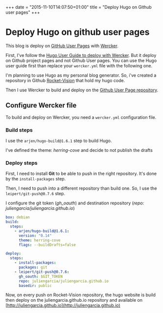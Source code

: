 +++
date = "2015-11-10T14:07:50+01:00"
title = "Deploy Hugo on Github user pages"
+++

# Deploy Hugo on github user pages

This blog is deploy on [GitHub User Pages](https://help.github.com/articles/user-organization-and-project-pages/#user--organization-pages) with [Wercker](http://wercker.com/).

First, I've follow the [Hugo User Guide to deploy with Wercker](https://gohugo.io/tutorials/automated-deployments/). But it deploy on Github project pages and not Github User pages. You can use the Hugo user guide first than replace your `wercker.yml` file with the following one.

I'm planning to use Hugo as my personal blog generator. So, i've created a repository in Github [Rocket-Vision](https://github.com/juliengarcia/rocket-vision) that hold my hugo code.

Then I use Wercker to build and deploy on the [Github User Page repository](https://github.com/juliengarcia/juliengarcia.github.io).

## Configure Wercker file
To build and deploy on Wercker, you need a `wercker.yml` configuration file.

### Build steps
  I use the `arjen/hugo-build@1.6.1` step to build Hugo.

  I've defined the theme: *herring-cove* and decide to not publish the drafts

### Deploy steps
  First, I need to install **Git** to be able to push in the right repository. It's done by the `install-packages` step.

  Then, I need to push into a different repository than build one. So, I use the `leipert/git-push@0.7.6` step.

  I configure the git token (*gh_oauth*) and destination repository (*repo: juliengarcia/juliengarcia.github.io*)

```yaml
box: debian
build:
  steps:
    - arjen/hugo-build@1.6.1:
      version: "0.14"
      theme: herring-cove
      flags: --buildDrafts=false

deploy:
  steps:
    - install-packages:
      packages: git
    - leipert/git-push@0.7.6:
      gh_oauth: $GIT_TOKEN
      repo: juliengarcia/juliengarcia.github.io
      basedir: public

```

Now, on every push on Rocket-Vision repository, the hugo website is build then deploy on the juliengarcia.github.io repository and available on [http://juliengarcia.github.io](http://juliengarcia.github.io)
